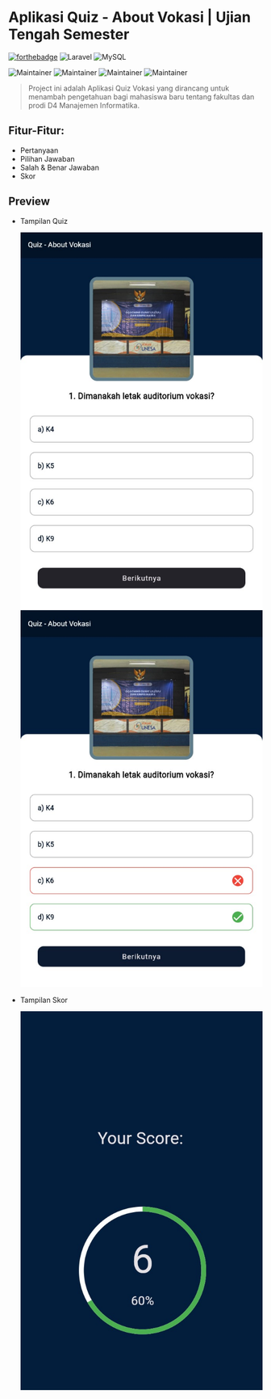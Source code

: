 # Aplikasi Quiz - About Vokasi | Ujian Tengah Semester

 [![forthebadge](https://forthebadge.com/images/badges/built-with-love.svg)](https://forthebadge.com)
![Laravel](https://img.shields.io/badge/laravel-%23FF2D20.svg?style=for-the-badge&logo=laravel&logoColor=white) ![MySQL](https://img.shields.io/badge/MySQL-005C84?style=for-the-badge&logo=mysql&logoColor=white)

![Maintainer](https://img.shields.io/badge/Author-Kelompok_7_|_MI_2022_B-purple) 
![Maintainer](https://img.shields.io/badge/Author-Feis_Aulia_F_|_22091397053-blue)
![Maintainer](https://img.shields.io/badge/Author-Berlin_Marsyah_Yustina_|_22091397062-blue)
![Maintainer](https://img.shields.io/badge/Author-Tsamarah_Mu'adzah_Lubis_|_22091397074-blue)

> Project ini adalah Aplikasi Quiz Vokasi yang dirancang untuk menambah pengetahuan bagi mahasiswa baru tentang fakultas dan prodi D4 Manajemen Informatika.

## Fitur-Fitur:
- Pertanyaan
- Pilihan Jawaban
- Salah & Benar Jawaban
- Skor

## Preview
- Tampilan Quiz
  
  <img src="preview/awal.jpg">
  <img src="preview/setelahawal.jpg">
  
- Tampilan Skor
  
  <img src="preview/score.jpg">
  
  
  
